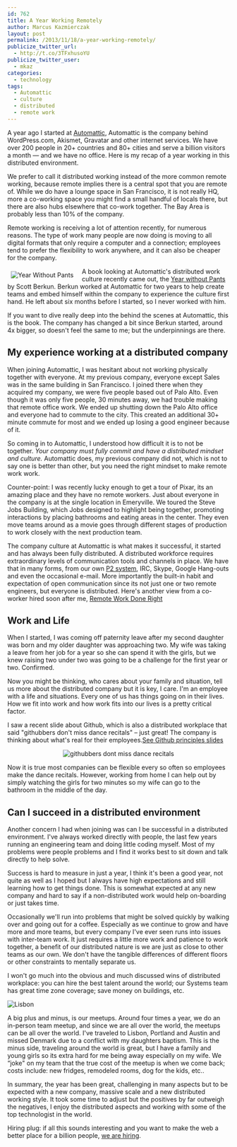 ```yaml
---
id: 762
title: A Year Working Remotely
author: Marcus Kazmierczak
layout: post
permalink: /2013/11/18/a-year-working-remotely/
publicize_twitter_url:
  - http://t.co/3TFxhusoYU
publicize_twitter_user:
  - mkaz
categories:
  - technology
tags:
  - Automattic
  - culture
  - distributed
  - remote work
---
```

A year ago I started at [Automattic][1], Automattic is the company behind WordPress.com, Akismet, Gravatar and other internet services. We have over 200 people in 20+ countries and 80+ cities and serve a billion visitors a month &#8212; and we have no office. Here is my recap of a year working in this distributed environment.

We prefer to call it distributed working instead of the more common remote working, because remote implies there is a central spot that you are remote of. While we do have a lounge space in San Francisco, it is not really HQ, more a co-working space you might find a small handful of locals there, but there are also hubs elsewhere that co-work together. The Bay Area is probably less than 10% of the company.

Remote working is receiving a lot of attention recently, for numerous reasons. The type of work many people are now doing is moving to all digital formats that only require a computer and a connection; employees tend to prefer the flexibility to work anywhere, and it can also be cheaper for the company.

<img src="http://ebeab.files.wordpress.com/2013/11/ywp_book.png?w=100" alt="Year Without Pants" align="left" style="padding:8px 16px 8px 8px;" /> A book looking at Automattic's distributed work culture recently came out, the [Year without Pants][2] by Scott Berkun. Berkun worked at Automattic for two years to help create teams and embed himself within the company to experience the culture first hand. He left about six months before I started, so I never worked with him.

If you want to dive really deep into the behind the scenes at Automattic, this is the book. The company has changed a bit since Berkun started, around 4x bigger, so doesn't feel the same to me; but the underpinnings are there.

## My experience working at a distributed company

When joining Automattic, I was hesitant about not working physically together with everyone. At my previous company, everyone except Sales was in the same building in San Francisco. I joined there when they acquired my company, we were five people based out of Palo Alto. Even though it was only five people, 30 minutes away, we had trouble making that remote office work. We ended up shutting down the Palo Alto office and everyone had to commute to the city. This created an additional 30+ minute commute for most and we ended up losing a good engineer because of it.

So coming in to Automattic, I understood how difficult it is to not be together. *Your company must fully commit and have a distributed mindset and culture.* Automattic does, my previous company did not, which is not to say one is better than other, but you need the right mindset to make remote work work.

Counter-point: I was recently lucky enough to get a tour of Pixar, its an amazing place and they have no remote workers. Just about everyone in the company is at the single location in Emeryville. We toured the Steve Jobs Building, which Jobs designed to highlight being together, promoting interactions by placing bathrooms and eating areas in the center. They even move teams around as a movie goes through different stages of production to work closely with the next production team.

The company culture at Automattic is what makes it successful, it started and has always been fully distributed. A distributed workforce requires extraordinary levels of communication tools and channels in place. We have that in many forms, from our own [P2 system][3], IRC, Skype, Google Hang-outs and even the occasional e-mail. More importantly the built-in habit and expectation of open communication since its not just one or two remote engineers, but everyone is distributed. Here's another view from a co-worker hired soon after me, [Remote Work Done Right][4]

## Work and Life

When I started, I was coming off paternity leave after my second daughter was born and my older daughter was approaching two. My wife was taking a leave from her job for a year so she can spend it with the girls, but we knew raising two under two was going to be a challenge for the first year or two. Confirmed.

Now you might be thinking, who cares about your family and situation, tell us more about the distributed company but it is key, I care. I'm an employee with a life and situations. Every one of us has things going on in their lives. How we fit into work and how work fits into our lives is a pretty critical factor.

I saw a recent slide about Github, which is also a distributed workplace that said "githubbers don't miss dance recitals" &#8211; just great! The company is thinking about what's real for their employees.[See Github principles slides][5]

<div align="center">
  <img src="http://ebeab.files.wordpress.com/2013/11/githubbers.jpg" alt="githubbers dont miss dance recitals" />
</div>



Now it is true most companies can be flexible every so often so employees make the dance recitals. However, working from home I can help out by simply watching the girls for two minutes so my wife can go to the bathroom in the middle of the day.

## Can I succeed in a distributed environment

Another concern I had when joining was can I be successful in a distributed environment. I've always worked directly with people, the last few years running an engineering team and doing little coding myself. Most of my problems were people problems and I find it works best to sit down and talk directly to help solve.

Success is hard to measure in just a year, I think it's been a good year, not quite as well as I hoped but I always have high expectations and still learning how to get things done. This is somewhat expected at any new company and hard to say if a non-distributed work would help on-boarding or just takes time.

Occasionally we'll run into problems that might be solved quickly by walking over and going out for a coffee. Especially as we continue to grow and have more and more teams, but every company I've ever seen runs into issues with inter-team work. It just requires a little more work and patience to work together, a benefit of our distributed nature is we are just as close to other teams as our own. We don't have the tangible differences of different floors or other constraints to mentally separate us.

I won't go much into the obvious and much discussed wins of distributed workplace: you can hire the best talent around the world; our Systems team has great time zone coverage; save money on buildings, etc.

![Lisbon][6]

A big plus and minus, is our meetups. Around four times a year, we do an in-person team meetup, and since we are all over the world, the meetups can be all over the world. I've traveled to Lisbon, Portland and Austin and missed Denmark due to a conflict with my daughters baptism. This is the minus side, traveling around the world is great, but I have a family and young girls so its extra hard for me being away especially on my wife. We &#8220;joke" on my team that the true cost of the meetup is when we come back; costs include: new fridges, remodeled rooms, dog for the kids, etc..

In summary, the year has been great, challenging in many aspects but to be expected with a new company, massive scale and a new distributed working style. It took some time to adjust but the positives by far outweigh the negatives, I enjoy the distributed aspects and working with some of the top technologist in the world.

Hiring plug: if all this sounds interesting and you want to make the web a better place for a billion people, [we are hiring][7].

 [1]: http://automattic.com/
 [2]: http://scottberkun.com/yearwithoutpants/
 [3]: http://p2theme.com/
 [4]: http://unencumberedbyfacts.com/2013/11/08/remote-work-done-right/
 [5]: http://cdn.oreillystatic.com/en/assets/1/event/104/Leading%20from%20First%20Principles%20Presentation.pdf
 [6]: http://ebeab.files.wordpress.com/2013/11/mkz_4085.jpg
 [7]: http://automattic.com/work-with-us/